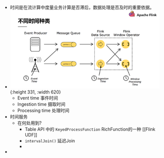 - 时间是在流计算中度量业务计算是否滞后，数据处理是否及时的重要依据。
- ![image.png](../assets/image_1649993113298_0.png){:height 331, :width 620}
	- Event time 事件时间
	- Ingestion time 摄取时间
	- Processing time 处理时间
- 时间服务
	- 在何处用到?
		- Table API 中的 `KeyedProcessFunction` RichFunction的一种 [[Flink UDF]]
		- `intervalJoin()` 延迟Join
		-
-